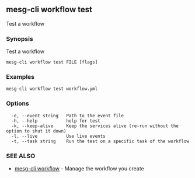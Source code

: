 ## mesg-cli workflow test

Test a workflow

### Synopsis

Test a workflow

```
mesg-cli workflow test FILE [flags]
```

### Examples

```
mesg-cli workflow test workflow.yml
```

### Options

```
  -e, --event string   Path to the event file
  -h, --help           help for test
  -k, --keep-alive     Keep the services alive (re-run without the option to shut it down)
  -l, --live           Use live events
  -t, --task string    Run the test on a specific task of the workflow
```

### SEE ALSO

* [mesg-cli workflow](mesg-cli_workflow.md)	 - Manage the workflow you create

